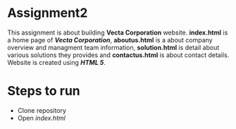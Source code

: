 # Assignment2

This assignment is about building **Vecta Corporation** website. **index.html** is a home page of **_Vecta Corporation_**, **aboutus.html** is a about company overview and managment team information, **solution.html** is detail about various solutions they provides and **contactus.html** is about contact details. Website is created using **_HTML 5_**.

# Steps to run

* Clone repository
* Open _index.html_

